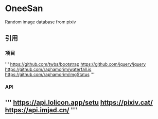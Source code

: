 # OneeSan
Random image database from pixiv

## 引用
### 项目
'''
https://github.com/twbs/bootstrap
https://github.com/jquery/jquery
https://github.com/raphamorim/waterfall.js
https://github.com/raphamorim/imgStatus
'''
### API
'''
https://api.lolicon.app/setu 
https://pixiv.cat/
https://api.imjad.cn/
'''
------------
